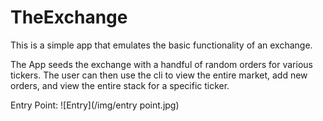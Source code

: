 # TheExchange

This is a simple app that emulates the basic functionality of an exchange. 

The App seeds the exchange with a handful of random orders for various tickers. 
The user can then use the cli to view the entire market, add new orders,
and view the entire stack for a specific ticker. 



Entry Point:
![Entry](/img/entry point.jpg)
